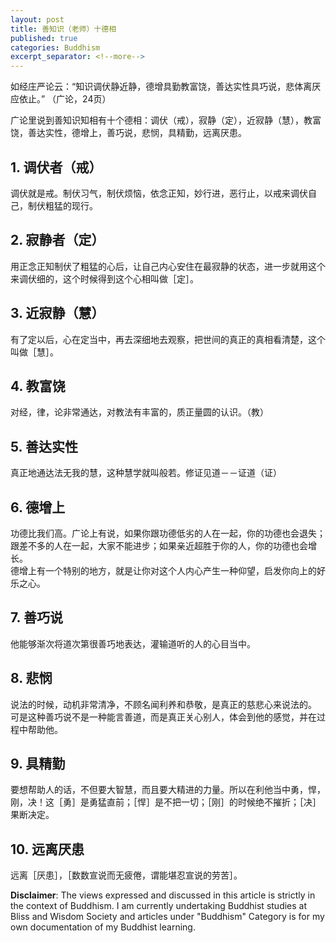 ```yaml
---
layout: post
title: 善知识（老师）十德相
published: true
categories: Buddhism
excerpt_separator: <!--more-->
--- 
```


如经庄严论云：“知识调伏静近静，德增具勤教富饶，善达实性具巧说，悲体离厌应依止。” （广论，24页）  

<!--more-->

广论里说到善知识知相有十个德相：调伏（戒），寂静（定），近寂静（慧），教富饶，善达实性，德增上，善巧说，悲悯，具精勤，远离厌患。   

## 1. 调伏者（戒）  
调伏就是戒。制伏习气，制伏烦恼，依念正知，妙行进，恶行止，以戒来调伏自己，制伏粗猛的现行。

## 2. 寂静者（定） 
用正念正知制伏了粗猛的心后，让自己内心安住在最寂静的状态，进一步就用这个来调伏细的，这个时候得到这个心相叫做［定］。

## 3. 近寂静（慧）
有了定以后，心在定当中，再去深细地去观察，把世间的真正的真相看清楚，这个叫做［慧］。

## 4. 教富饶
对经，律，论非常通达，对教法有丰富的，质正量圆的认识。（教）

## 5. 善达实性
真正地通达法无我的慧，这种慧学就叫般若。修证见道－－证道（证）

## 6. 德增上
功德比我们高。广论上有说，如果你跟功德低劣的人在一起，你的功德也会退失；跟差不多的人在一起，大家不能进步；如果亲近超胜于你的人，你的功德也会增长。  
德增上有一个特别的地方，就是让你对这个人内心产生一种仰望，启发你向上的好乐之心。

## 7. 善巧说
他能够渐次将道次第很善巧地表达，灌输道听的人的心目当中。

## 8. 悲悯
说法的时候，动机非常清净，不顾名闻利养和恭敬，是真正的慈悲心来说法的。  
可是这种善巧说不是一种能言善道，而是真正关心别人，体会到他的感觉，并在过程中帮助他。

## 9. 具精勤
要想帮助人的话，不但要大智慧，而且要大精进的力量。所以在利他当中勇，悍，刚，决！这［勇］是勇猛直前；［悍］是不把一切；［刚］的时候绝不摧折；［决］果断决定。

## 10. 远离厌患
远离［厌患］，［数数宣说而无疲倦，谓能堪忍宣说的劳苦］。



**Disclaimer**: The views expressed and discussed in this article is strictly in the context of Buddhism. I am currently undertaking Buddhist studies at Bliss and Wisdom Society and articles under "Buddhism" Category is for my own documentation of my Buddhist learning.  

